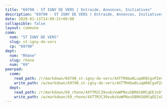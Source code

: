 ```yaml
---
title: "69790 - ST IGNY DE VERS | Entraide, Annonces, Initiatives"
description: "69790 - ST IGNY DE VERS | Entraide, Annonces, Initiatives"
date: 2020-01-11T14:09:21+09:00
collapsible: false
layout: commune
comm:
  nom: "ST IGNY DE VERS"
  slug: st-igny-de-vers
  cp: "69790"
dept:
  nom: "Rhône"
  slug: rhone
  num: "69"
peerpad:
  comm:
    read_path: /r/markdown/69790_st-igny-de-vers/4XTTM4bw8LuqAR8CgxPZe9VxKcteN4gyrhCB1r4xDMhtkuHUZ
    write_path: /w/markdown/69790_st-igny-de-vers/4XTTM4bw8LuqAR8CgxPZe9VxKcteN4gyrhCB1r4xDMhtkuHUZ-K3TgUgmJ7XYLRWetd678qoUeaw9fkiXdF8JbSn4N3WK8AoiNLkhHu735SSfeXMeJxgqDdL62HGcUbpcB1N9ukuEA9qTHuw5KLHrqJRDC1eN8gFyTgURLwLUeVCkaxvQuKmWiTTyP
  dept:
    read_path: /r/markdown/69_rhone/4XTTMJC39vu6sVwWPNxu5BRH16MCqEEJsbYu4RNyAxnNmNtVW
    write_path: /w/markdown/69_rhone/4XTTMJC39vu6sVwWPNxu5BRH16MCqEEJsbYu4RNyAxnNmNtVW-K3TgUzVUEXrXvc8NoaD9JfiBpc5MBFP7KZFqLEsm11xqJDEwSVMy7UACp2eYMzek3K6y2WLoyzq5xdKMZeizKNpfHbUBgJcoYSqfidBaPx8RcTCPmdCXhdgeLZLEYHVco5fHD6Pz
---
```


